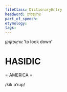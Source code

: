 ```yaml
---
fileClass: DictionaryEntry
headword: אַראָפּקוקן
part_of_speech: 
etymology: 
tags: 
---
```

אַראָפּקוקן
'to look down'

HASIDIC
=======
= AMERICA = 

/kik aˈrup/